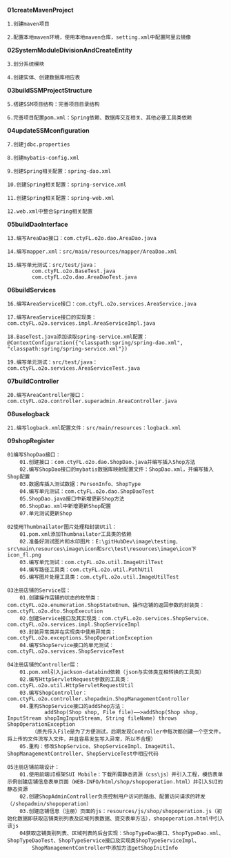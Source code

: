 **01createMavenProject**

	1.创建maven项目

	2.配置本地maven环境，使用本地maven仓库，setting.xml中配置阿里云镜像


**02SystemModuleDivisionAndCreateEntity**

	3.划分系统模块
	
	4.创建实体、创建数据库相应表


**03buildSSMProjectStructure**

	5.搭建SSM项目结构：完善项目目录结构
	
	6.完善项目配置pom.xml：Spring依赖、数据库交互相关、其他必要工具类依赖
	
  
**04updateSSMconfiguration**

	7.创建jdbc.properties
	
	8.创建mybatis-config.xml
	
	9.创建Spring相关配置：spring-dao.xml
	
	10.创建Spring相关配置：spring-service.xml
	
	11.创建Spring相关配置：spring-web.xml
	
	12.web.xml中整合Spring相关配置
	
	
**05buildDaoInterface**

	13.编写AreaDao接口：com.ctyFL.o2o.dao.AreaDao.java
	
	14.编写mapper.xml：src/main/resources/mapper/AreaDao.xml
	
	15.编写单元测试：src/test/java：
			com.ctyFL.o2o.BaseTest.java
			com.ctyFL.o2o.dao.AreaDaoTest.java
			
			
**06buildServices**

	16.编写AreaService接口：com.ctyFL.o2o.services.AreaService.java
	
	17.编写AreaService接口的实现类：com.ctyFL.o2o.services.impl.AreaServiceImpl.java
	
	18.BaseTest.java添加读取spring-service.xml配置：@ContextConfiguration({"classpath:spring/spring-dao.xml", "classpath:spring/spring-service.xml"})
	
	19.编写单元测试：src/test/java：com.ctyFL.o2o.services.AreaServiceTest.java


**07buildController**

	20.编写AreaController接口：com.ctyFL.o2o.controller.superadmin.AreaController.java
	
	
**08uselogback**

	21.编写logback.xml配置文件：src/main/resources：logback.xml


**09shopRegister**

	01编写ShopDao接口：
		01.创建接口：com.ctyFL.o2o.dao.ShopDao.java并编写插入Shop方法
		02.编写ShopDao接口的mybatis数据库映射配置文件：ShopDao.xml，并编写插入Shop配置
		03.数据库插入测试数据：PersonInfo、ShopType
		04.编写单元测试：com.ctyFL.o2o.dao.ShopDaoTest
		05.ShopDao.java接口中新增更新Shop方法
		06.ShopDao.xml中新增更新Shop配置
		07.单元测试更新Shop

	02使用Thumbnailator图片处理和封装Util：
		01.pom.xml添加Thumbnailator工具类的依赖
		02.准备好测试图片和水印图片：E:\gitHubDev\image\testimg、src\main\resources\image\icon和src\test\resources\image\icon下icon_fl.png
		03.编写单元测试：com.ctyFL.o2o.util.ImageUtilTest
		04.编写路径工具类：com.ctyFL.o2o.util.PathUtil
		05.编写图片处理工具类：com.ctyFL.o2o.util.ImageUtilTest

	03注册店铺的Service层：
		01.创建操作店铺的状态的枚举类：com.ctyFL.o2o.enumeration.ShopStateEnum、操作店铺的返回参数的封装类：com.ctyFL.o2o.dto.ShopExecution
		02.创建Service接口及其实现类：com.ctyFL.o2o.services.ShopService、com.ctyFL.o2o.services.impl.ShopServiceImpl
		03.封装异常类并在实现类中使用异常类：com.ctyFL.o2o.exceptions.ShopOperationException
		04.编写ShopService接口的单元测试：com.ctyFL.o2o.services.ShopServiceTest

	04注册店铺的Controller层：
		01.pom.xml引入jackson-databind依赖（json与实体类互相转换的工具类）
		02.编写HttpServletRequest参数的工具类：com.ctyFL.o2o.util.HttpServletRequestUtil
		03.编写ShopController：com.ctyFL.o2o.controller.shopadmin.ShopManagementController
		04.重构ShopService接口的addShop方法：
				addShop(Shop shop, File file)——>addShop(Shop shop, InputStream shopImgInputStream, String fileName) throws ShopOperationException
			（原先传入File是为了方便测试，后期发现Controller中每次都创建一个空文件，将上传的文件流写入文件，并且容易发生写入异常，所以不合理）
		05.重构：修改ShopService、ShopServiceImpl、ImageUtil、ShopManagementController、ShopServiceTest中相应代码

	05注册店铺前端设计：
		01.使用前端UI框架SUI Mobile：下载所需静态资源（css\js）并引入工程，模仿表单示例创建店铺信息表单页面（WEB-INFO/html/shop/shopoperation.html）并引入SUI的静态资源
		02.创建ShopAdminController负责控制用户访问的路由、配置访问请求的转发（/shopadmin/shopoperation）
		03.创建店铺信息（注册）页面的js：resources/js/shop/shopoperation.js（初始化数据即获取店铺类别列表及区域列表数据、提交表单方法），shopoperation.html中引入该js
		04获取店铺类别列表、区域列表的后台实现：ShopTypeDao接口、ShopTypeDao.xml、ShopTypeDaoTest、ShopTypeService接口及实现类ShopTypeServiceImpl、
			ShopManagementController中添加方法getShopInitInfo